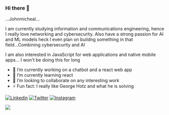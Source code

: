 ### Hi there 👋

...Johnmicheal...

I am currently studying information and communications engineering, hence I really love networking and cybersecurity.
Also have a strong passion for AI and ML models heck I even plan on buildng something in that field...Combining cybersecurity and AI 

I am also interested in JavaScript for web applications and native mobile apps... I won't be doing this for long



<!--
**Johnmiicheal/Johnmiicheal** is a ✨ _special_ ✨ repository because its `README.md` (this file) appears on your GitHub profile.

Here are some ideas to get you started:

- 🔭 I’m currently working on a chatbot and a react web app
- 🌱 I’m currently learning react
- 👯 I’m looking to collaborate on any interesting work
- 🤔 I’m looking for help with ...
- 💬 Ask me about ...
- 📫 How to reach me: ...
- 😄 Pronouns: ...
- ⚡ Fun fact: ...
-->



- 🔭 I’m currently working on a chatbot and a react web app
- 🌱 I’m currently learning react
- 👯 I’m looking to collaborate on any interesting work
- ⚡ Fun fact: I really like George Hotz and what he is solving


[![Linkedin](https://img.shields.io/badge/LinkedIn-blue.svg?style=for-the-badge&logo=linkedin)](https://www.linkedin.com/in/johnmicheal-elijah-35b593190/)
[![Twitter](https://img.shields.io/badge/Twitter-skyblue.svg?style=for-the-badge&logo=twitter)](https://twitter.com/EJohnmicheal)
[![Instagram](https://img.shields.io/badge/Instagram-gray.svg?style=for-the-badge&logo=instagram)](https://www.instagram.com/iammiikel)

<td><img src="https://github-readme-stats.vercel.app/api?username=johnmiicheal&show_icons=true&count_private=true&include_all_commits=true" /></td>

